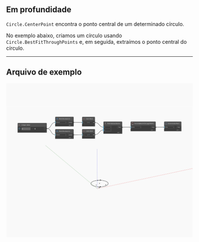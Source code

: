 ## Em profundidade
`Circle.CenterPoint` encontra o ponto central de um determinado círculo.

No exemplo abaixo, criamos um círculo usando `Circle.BestFitThroughPoints` e, em seguida, extraímos o ponto central do círculo.

___
## Arquivo de exemplo

![CenterPoint](./Autodesk.DesignScript.Geometry.Circle.CenterPoint_img.jpg)

